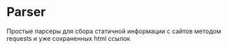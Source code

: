 # Parser
Простые парсеры для сбора статичной информации с сайтов методом requests и уже сохраненных html ссылок
